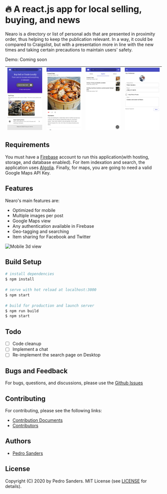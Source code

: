 # 🔥 A react.js app for local selling, buying, and news

Nearo is a directory or list of personal ads that are presented in proximity order, thus helping to keep the publication relevant. In a way, it could be compared to Craigslist, but with a presentation more in line with the new times and taking certain precautions to maintain users' safety.

Demo: Coming soon

| ![img-1](public/images/mobile_landing.png '1') | ![img-2](public/images/mobile_item.png '2') | ![img-3](public/images/mobile_explore.png '3') | ![img-4](public/images/mobile_profile.png '4')
| :-------------------------: | :-------------------------: | :-------------------------: | :-------------------------: |

## Requirements

You must have a [Firebase](https://firebase.google.com/) account to run this application(with hosting, storage, and database enabled). For item indexation and search, the application uses [Algolia](algolia.com). Finally, for maps, you are going to need a valid Google Maps API Key.

## Features

Nearo's main features are:

- Optimized for mobile
- Multiple images per post
- Google Maps view
- Any authentication available in Firebase
- Geo-tagging and searching
- Item sharing for Facebook and Twitter

<img src="https://github.com/psanders/nearo/blob/master/public/images/mobile_item_view.gif" width="200" alt="Mobile 3d view"/>

## Build Setup

``` bash
# install dependencies
$ npm install

# serve with hot reload at localhost:3000
$ npm start

# build for production and launch server
$ npm run build
$ npm start
```

## Todo

- [ ] Code cleanup
- [ ] Implement a chat
- [ ] Re-implement the search page on Desktop

## Bugs and Feedback

For bugs, questions, and discussions, please use the [Github Issues](https://github.com/psanders/nearo/issues)

## Contributing

For contributing, please see the following links:

 - [Contribution Documents](https://github.com/psanders/nearo/master/CONTRIBUTING.md)
 - [Contributors](https://github.com/psanders/nearo/contributors)

## Authors
 - [Pedro Sanders](https://github.com/psanders)

## License
Copyright (C) 2020 by Pedro Sanders. MIT License (see [LICENSE](https://github.com/psanders/nearo/blob/master/LICENSE) for details).
